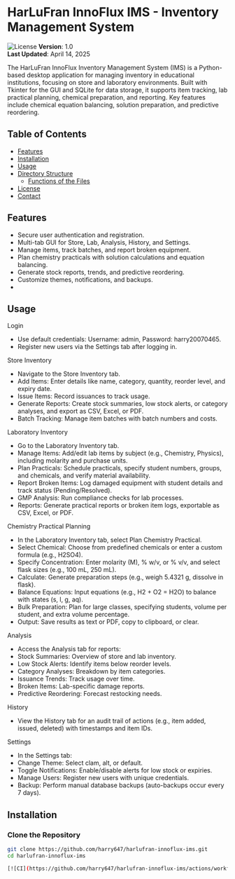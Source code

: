 

# HarLuFran InnoFlux IMS - Inventory Management System

![License](https://img.shields.io/badge/license-MIT-blue.svg)
**Version**: 1.0  
**Last Updated**: April 14, 2025  

The HarLuFran InnoFlux Inventory Management System (IMS) is a Python-based desktop application for managing inventory in educational institutions, focusing on store and laboratory environments. Built with Tkinter for the GUI and SQLite for data storage, it supports item tracking, lab practical planning, chemical preparation, and reporting. Key features include chemical equation balancing, solution preparation, and predictive reordering.

## Table of Contents
- [Features](#features)
- [Installation](#installation)
- [Usage](#usage)
- [Directory Structure](#directory-structure)
  - [Functions of the Files](#functions-of-the-files)
- [License](#license)
- [Contact](#contact)

## Features
- Secure user authentication and registration.
- Multi-tab GUI for Store, Lab, Analysis, History, and Settings.
- Manage items, track batches, and report broken equipment.
- Plan chemistry practicals with solution calculations and equation balancing.
- Generate stock reports, trends, and predictive reordering.
- Customize themes, notifications, and backups.
- 
## Usage

Login
- Use default credentials: Username: admin, Password: harry20070465.
- Register new users via the Settings tab after logging in.
  
Store Inventory
- Navigate to the Store Inventory tab.
- Add Items: Enter details like name, category, quantity, reorder level, and expiry date.
- Issue Items: Record issuances to track usage.
- Generate Reports: Create stock summaries, low stock alerts, or category analyses, and export as CSV, Excel, or PDF.
- Batch Tracking: Manage item batches with batch numbers and costs.
  
Laboratory Inventory
- Go to the Laboratory Inventory tab.
- Manage Items: Add/edit lab items by subject (e.g., Chemistry, Physics), including molarity and purchase units.
- Plan Practicals: Schedule practicals, specify student numbers, groups, and chemicals, and verify material availability.
- Report Broken Items: Log damaged equipment with student details and track status (Pending/Resolved).
- GMP Analysis: Run compliance checks for lab processes.
- Reports: Generate practical reports or broken item logs, exportable as CSV, Excel, or PDF.
  
Chemistry Practical Planning
- In the Laboratory Inventory tab, select Plan Chemistry Practical.
- Select Chemical: Choose from predefined chemicals or enter a custom formula (e.g., H2SO4).
- Specify Concentration: Enter molarity (M), % w/v, or % v/v, and select flask sizes (e.g., 100 mL, 250 mL).
- Calculate: Generate preparation steps (e.g., weigh 5.4321 g, dissolve in flask).
- Balance Equations: Input equations (e.g., H2 + O2 = H2O) to balance with states (s, l, g, aq).
- Bulk Preparation: Plan for large classes, specifying students, volume per student, and extra volume percentage.
- Output: Save results as text or PDF, copy to clipboard, or clear.
  
Analysis
- Access the Analysis tab for reports:
- Stock Summaries: Overview of store and lab inventory.
- Low Stock Alerts: Identify items below reorder levels.
- Category Analyses: Breakdown by item categories.
- Issuance Trends: Track usage over time.
- Broken Items: Lab-specific damage reports.
- Predictive Reordering: Forecast restocking needs.
  
History
- View the History tab for an audit trail of actions (e.g., item added, issued, deleted) with timestamps and item IDs.
  
Settings
- In the Settings tab:
- Change Theme: Select clam, alt, or default.
- Toggle Notifications: Enable/disable alerts for low stock or expiries.
- Manage Users: Register new users with unique credentials.
- Backup: Perform manual database backups (auto-backups occur every 7 days).

## Installation
### Clone the Repository
```bash
git clone https://github.com/harry647/harlufran-innoflux-ims.git
cd harlufran-innoflux-ims

[![CI](https://github.com/harry647/harlufran-innoflux-ims/actions/workflows/ci.yml/badge.svg)](https://github.com/harry647/harlufran-innoflux-ims/actions/workflows/ci.yml)

